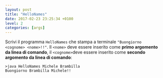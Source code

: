 ```yaml
---
layout: post
title: "HelloNames"
date: 2017-02-23 23:25:34 +0100
level: 2
categories: [args]
---
```


Scrivi il programma `HelloNames` che stampa a terminale `"Buongiorno <cognome> <nome>!!"`. Il `<nome>` deve essere inserito come **primo argomento da linea di comando**, il `<cognome>`deve essere inserito come **secondo argomento da linea di comando**:

~~~text
>java HelloNames Michele Brambilla
Buongiorno Brambilla Michele!!
~~~
